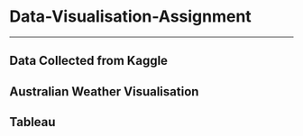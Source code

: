 # Data-Visualisation-Assignment

---------------------------------------------------
Data Collected from Kaggle
--------------------------------


Australian Weather Visualisation 
-----------------------------------


Tableau
----------------------------------
